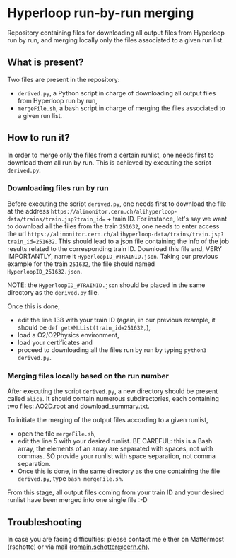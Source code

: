 # Hyperloop run-by-run merging

Repository containing files for downloading all output files from Hyperloop run by run, and merging locally only the files associated to a given run list.

## What is present?
Two files are present in the repository:
- `derived.py`, a Python script in charge of downloading all output files from Hyperloop run by run,
- `mergeFile.sh`, a bash script in charge of merging the files associated to a given run list.

## How to run it?

In order to merge only the files from a certain runlist, one needs first to download them all run by run. This is achieved by executing the script `derived.py`.

### Downloading files run by run
Before executing the script `derived.py`, one needs first to download the file at the address `https://alimonitor.cern.ch/alihyperloop-data/trains/train.jsp?train_id=` + train ID. For instance, let's say we want to download all the files from the train `251632`, one needs to enter access the url `https://alimonitor.cern.ch/alihyperloop-data/trains/train.jsp?train_id=251632`. This should lead to a json file containing the info of the job results related to the corresponding train ID. 
Download this file and, VERY IMPORTANTLY, name it `HyperloopID_#TRAINID.json`. Taking our previous example for the train `251632`, the file should named `HyperloopID_251632.json`.

NOTE: the `HyperloopID_#TRAINID.json` should be placed in the same directory as the `derived.py` file.

Once this is done, 
- edit the line 138 with your train ID (again, in our previous example, it should be `def getXMLList(train_id=251632,`),
- load a O2/O2Physics environment,
- load your certificates and
- proceed to downloading all the files run by run by typing `python3 derived.py`.

### Merging files locally based on the run number
After executing the script `derived.py`, a new directory should be present called `alice`. It should contain numerous subdirectories, each containing two files: AO2D.root and download_summary.txt.

To initiate the merging of the output files according to a given runlist, 
- open the file `mergeFile.sh`,
- edit the line 5 with your desired runlist.
    BE CAREFUL: this is a Bash array, the elements of an array are separated with spaces, not with commas. SO provide your runlist with space separation, not comma separation.
- Once this is done, in the same directory as the one containing the file `derived.py`, type `bash mergeFile.sh`.

From this stage, all output files coming from your train ID and your desired runlist have been merged into one single file :-D

## Troubleshooting

In case you are facing difficulties: please contact me either on Mattermost (rschotte) or via mail (romain.schotter@cern.ch).
